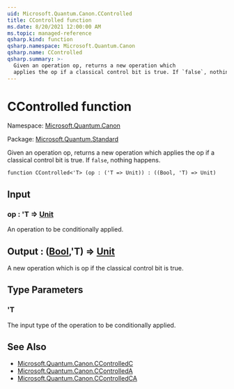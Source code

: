 ```yaml
---
uid: Microsoft.Quantum.Canon.CControlled
title: CControlled function
ms.date: 8/20/2021 12:00:00 AM
ms.topic: managed-reference
qsharp.kind: function
qsharp.namespace: Microsoft.Quantum.Canon
qsharp.name: CControlled
qsharp.summary: >-
  Given an operation op, returns a new operation which
  applies the op if a classical control bit is true. If `false`, nothing happens.
---
```


# CControlled function

Namespace: [Microsoft.Quantum.Canon](xref:Microsoft.Quantum.Canon)

Package: [Microsoft.Quantum.Standard](https://nuget.org/packages/Microsoft.Quantum.Standard)


Given an operation op, returns a new operation whichapplies the op if a classical control bit is true. If `false`, nothing happens.

```qsharp
function CControlled<'T> (op : ('T => Unit)) : ((Bool, 'T) => Unit)
```


## Input

### op : 'T => [Unit](xref:microsoft.quantum.qsharp.valueliterals#unit-literal) 

An operation to be conditionally applied.



## Output : ([Bool](xref:microsoft.quantum.qsharp.valueliterals#bool-literals),'T) => [Unit](xref:microsoft.quantum.qsharp.valueliterals#unit-literal) 

A new operation which is op if the classical control bit is true.

## Type Parameters

### 'T

The input type of the operation to be conditionally applied.

## See Also

- [Microsoft.Quantum.Canon.CControlledC](xref:Microsoft.Quantum.Canon.CControlledC)
- [Microsoft.Quantum.Canon.CControlledA](xref:Microsoft.Quantum.Canon.CControlledA)
- [Microsoft.Quantum.Canon.CControlledCA](xref:Microsoft.Quantum.Canon.CControlledCA)